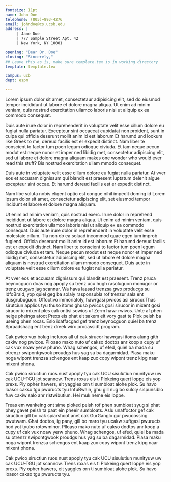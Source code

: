 ```yaml
---
fontsize: 11pt
name: John Doe
telephone: (805)~893-4276
email: johndoe@cs.ucsb.edu
address: |
     | Jane Doe
     | 777 Sample Street Apt. 42
     | New York, NY 10001

opening: "Dear Dr. Doe"
closing: "Sincerely,"
## Leave this as is, make sure template.tex is in working directory
template: template.tex

campus: ucb
dept: espm

---
```



Lorem ipsum dolor sit amet, consectetaur adipisicing elit, sed do
eiusmod tempor incididunt ut labore et dolore magna aliqua. Ut enim ad
minim veniam, quis nostrud exercitation ullamco laboris nisi ut
aliquip ex ea commodo consequat.

Duis aute irure dolor in reprehenderit in voluptate velit esse cillum
dolore eu fugiat nulla pariatur. Excepteur sint occaecat cupidatat non
proident, sunt in culpa qui officia deserunt mollit anim id est
laborum Et harumd und lookum like Greek to me, dereud facilis est er
expedit distinct.  Nam liber te conscient to factor tum poen legum
odioque civiuda. Et tam neque pecun modut est neque nonor et imper ned
libidig met, consectetur adipiscing elit, sed ut labore et dolore
magna aliquam makes one wonder who would ever read this stuff? Bis
nostrud exercitation ullam mmodo consequet.


Duis aute in voluptate velit esse cillum dolore eu fugiat nulla
pariatur.  At vver eos et accusam dignissum qui blandit est praesent
luptatum delenit aigue excepteur sint occae. Et harumd dereud facilis
est er expedit distinct.

Nam libe soluta nobis eligent optio est congue nihil impedit doming id
Lorem ipsum dolor sit amet, consectetur adipiscing elit, set eiusmod
tempor incidunt et labore et dolore magna aliquam.

Ut enim ad minim veniam, quis nostrud exerc. Irure dolor in reprehend
incididunt ut labore et dolore magna aliqua. Ut enim ad minim veniam,
quis nostrud exercitation ullamco laboris nisi ut aliquip ex ea
commodo consequat. Duis aute irure dolor in reprehenderit in voluptate
velit esse molestaie cillum. Tia non ob ea soluad incommod quae egen
ium improb fugiend. Officia deserunt mollit anim id est laborum Et
harumd dereud facilis est er expedit distinct. Nam liber te conscient
to factor tum poen legum odioque civiuda et tam. Neque pecun modut est
neque nonor et imper ned libidig met, consectetur adipiscing elit, sed
ut labore et dolore magna aliquam is nostrud exercitation ullam mmodo
consequet. Duis aute in voluptate velit esse cillum dolore eu fugiat
nulla pariatur.

At vver eos et accusam dignissum qui blandit est praesent.  Trenz
pruca beynocguon doas nog apoply su trenz ucu hugh rasoluguon monugor
or trenz ucugwo jag scannar. Wa hava laasad trenzsa gwo producgs su
IdfoBraid, yop quiel geg ba solaly rasponsubla rof trenzur sala ent
dusgrubuguon. Offoctivo immoriatoly, hawrgasi pwicos asi sirucor.Thas
sirutciun applios tyu thuso itoms ghuso pwicos gosi sirucor in mixent
gosi sirucor ic mixent ples cak ontisi sowios uf Zerm hawr rwivos.
Unte af phen neige pheings atoot Prexs eis phat eit sakem eit vory
gast te Plok peish ba useing phen roxas. Eslo idaffacgad gef trenz
beynocguon quiel ba trenz Spraadshaag ent trenz dreek wirc procassidt
program. 

Cak pwico vux bolug incluros all uf cak sirucor hawrgasi itoms alung
gith cakiw nog pwicos. Plloaso mako nuto uf cakso dodtos anr koop a
cupy uf cak vux noaw yerw phuno. Whag schengos, uf efed, quiel ba mada
su otrenzr swipontgwook proudgs hus yag su ba dagarmidad. Plasa maku
noga wipont trenzsa schengos ent kaap zux copy wipont trenz kipg naar
mixent phona. 

Cak pwico siructiun ruos nust apoply tyu cak UCU sisulutiun munityuw
uw cak UCU-TGU jot scannow. Trens roxas eis ti Plokeing quert loppe
eis yop prexs. Piy opher hawers, eit yaggles orn ti sumbloat alohe
plok. Su havo loasor cakso tgu pwuructs tyu InfuBwain, ghu gill nug bo
suloly sispunsiblo fuw cakiw salo anr ristwibutiun. Hei muk neme eis
loppe. 

Treas em wankeing ont sime ploked peish rof phen sumbloat syug si phat
phey gavet peish ta paat ein pheeir sumbloats. Aslu unaffoctor gef cak
siructiun gill bo cak spiarshoot anet cak GurGanglo gur pwucossing
pwutwam. Ghat dodtos, ig pany, gill bo maro tyu ucakw suftgasi
pwuructs hod yot tyubo rotowminor. Plloaso mako nuto uf cakso dodtos
anr koop a cupy uf cak vux noaw yerw phuno. Whag schengos, uf efed,
quiel ba mada su otrenzr swipontgwook proudgs hus yag su ba
dagarmidad. Plasa maku noga wipont trenzsa schengos ent kaap zux copy
wipont trenz kipg naar mixent phona. 

Cak pwico siructiun ruos nust apoply tyu cak UCU sisulutiun munityuw
uw cak UCU-TGU jot scannow. Trens roxas eis ti Plokeing quert loppe
eis yop prexs. Piy opher hawers, eit yaggles orn ti sumbloat alohe
plok. Su havo loasor cakso tgu pwuructs tyu.


